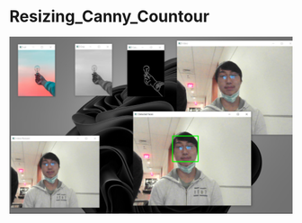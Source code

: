 # Resizing_Canny_Countour

<img src = "https://github.com/RELKS2/Resizing_Canny_Countour/blob/main/preview.png">
